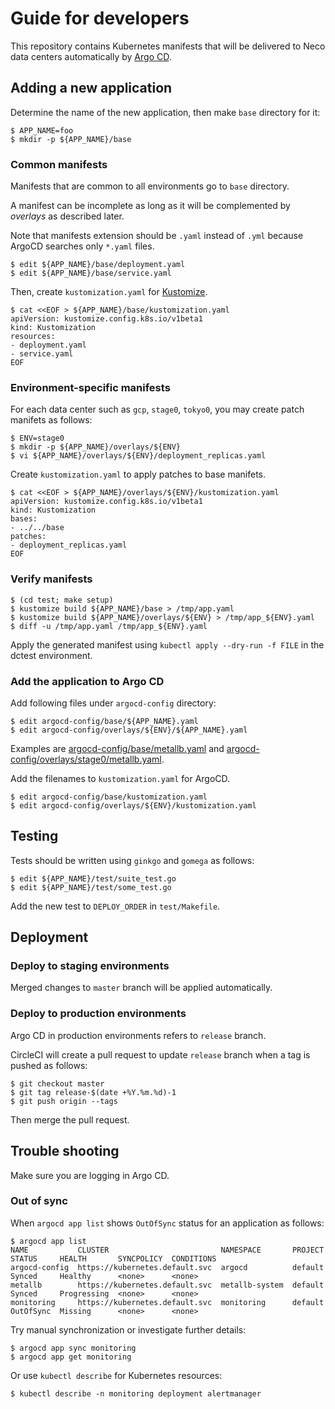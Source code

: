 Guide for developers
====================

This repository contains Kubernetes manifests that will be delivered to
Neco data centers automatically by [Argo CD][].

Adding a new application
------------------------

Determine the name of the new application, then make `base` directory for it:

```console
$ APP_NAME=foo
$ mkdir -p ${APP_NAME}/base
```

### Common manifests

Manifests that are common to all environments go to `base` directory.

A manifest can be incomplete as long as it will be complemented by
*overlays* as described later.

Note that manifests extension should be `.yaml` instead of `.yml`
because ArgoCD searches only `*.yaml` files.

```console
$ edit ${APP_NAME}/base/deployment.yaml
$ edit ${APP_NAME}/base/service.yaml
```

Then, create `kustomization.yaml` for [Kustomize][].

```console
$ cat <<EOF > ${APP_NAME}/base/kustomization.yaml
apiVersion: kustomize.config.k8s.io/v1beta1
kind: Kustomization
resources:
- deployment.yaml
- service.yaml
EOF
```

### Environment-specific manifests

For each data center such as `gcp`, `stage0`, `tokyo0`, you may create
patch manifets as follows:

```console
$ ENV=stage0
$ mkdir -p ${APP_NAME}/overlays/${ENV}
$ vi ${APP_NAME}/overlays/${ENV}/deployment_replicas.yaml
```

Create `kustomization.yaml` to apply patches to base manifets.

```console
$ cat <<EOF > ${APP_NAME}/overlays/${ENV}/kustomization.yaml
apiVersion: kustomize.config.k8s.io/v1beta1
kind: Kustomization
bases:
- ../../base
patches:
- deployment_replicas.yaml
EOF
```

### Verify manifests

```console
$ (cd test; make setup)
$ kustomize build ${APP_NAME}/base > /tmp/app.yaml
$ kustomize build ${APP_NAME}/overlays/${ENV} > /tmp/app_${ENV}.yaml
$ diff -u /tmp/app.yaml /tmp/app_${ENV}.yaml
```

Apply the generated manifest using `kubectl apply --dry-run -f FILE`
in the dctest environment.

### Add the application to Argo CD

Add following files under `argocd-config` directory:

```console
$ edit argocd-config/base/${APP_NAME}.yaml
$ edit argocd-config/overlays/${ENV}/${APP_NAME}.yaml
```

Examples are [argocd-config/base/metallb.yaml](argocd-config/base/metallb.yaml)
and [argocd-config/overlays/stage0/metallb.yaml](argocd-config/overlays/stage0/metallb.yaml).

Add the filenames to `kustomization.yaml` for ArgoCD.

```console
$ edit argocd-config/base/kustomization.yaml
$ edit argocd-config/overlays/${ENV}/kustomization.yaml
```

Testing
-------

Tests should be written using `ginkgo` and `gomega` as follows:

```console
$ edit ${APP_NAME}/test/suite_test.go
$ edit ${APP_NAME}/test/some_test.go
```

Add the new test to `DEPLOY_ORDER` in `test/Makefile`.

Deployment
----------

### Deploy to staging environments

Merged changes to `master` branch will be applied automatically.

### Deploy to production environments

Argo CD in production environments refers to `release` branch.

CircleCI will create a pull request to update `release` branch
when a tag is pushed as follows:

```console
$ git checkout master
$ git tag release-$(date +%Y.%m.%d)-1
$ git push origin --tags
```

Then merge the pull request.

Trouble shooting
----------------

Make sure you are logging in Argo CD.

### Out of sync

When `argocd app list` shows `OutOfSync` status for an application as follows:

```console
$ argocd app list
NAME           CLUSTER                         NAMESPACE       PROJECT  STATUS     HEALTH       SYNCPOLICY  CONDITIONS
argocd-config  https://kubernetes.default.svc  argocd          default  Synced     Healthy      <none>      <none>
metallb        https://kubernetes.default.svc  metallb-system  default  Synced     Progressing  <none>      <none>
monitoring     https://kubernetes.default.svc  monitoring      default  OutOfSync  Missing      <none>      <none>
```

Try manual synchronization or investigate further details:

```console
$ argocd app sync monitoring
$ argocd app get monitoring
```

Or use `kubectl describe` for Kubernetes resources:

```console
$ kubectl describe -n monitoring deployment alertmanager
```

[Argo CD]: https://github.com/argoproj/argo-cd
[Kustomize]: https://github.com/kubernetes-sigs/kustomize

